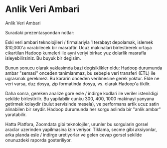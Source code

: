 # Anlik Veri Ambari


Anlik Veri Ambari




Suradaki prezentasyondan notlar:

Eski veri ambari teknolojileri / firmalariyla 1 terabayt depolamak, islemek $10,000'a varabilecek bir masraftir. Ucuz makinalari birlestirerek ortaya cikartilan Hadoop kumeleri ile ayni veriyi birkac yuz dolarlik masrafla isleyebilirsiniz. Bu buyuk bir degisim. 

Bunun sonucu olarak yaklasimda bazi degisiklikler oldu: Hadoop durumunda ambar "semasi" onceden tanimlanmaz, bu sebeple veri transferi (ETL) ile ugrasmak gerekmez. Bu kararin onceden verilmesine gerek yoktur. Elde ne veri varsa, duz dosya, zip formatinda dosya, vs. olarak Hadoop'a tikilir.

Daha sonra, gereken analize gore esle / indirge kodlari ile veriler istenildigi sekilde birlestirilir. Bu yapilabilir cunku 300, 400, 1000 makinayi yanyana getirmek kolaydir (bulut servisinde mesela), ve performans artik ucuz satin alinabilen bir seydir. Hadoop durumunda  her sorgu aslinda bir "anlik ambar" yaratabilir.

Hatta Platfora, Zoomdata gibi teknolojiler, urunler bu sorgularin gorsel araclar uzerinden yapilmasina izin veriyor. Tiklama, secme gibi aksiyonlar, arka planda esle / indirge uretiyorlar ve gelen cevap gorsel sekilde onunuzdeki raporda gosteriliyor. 







